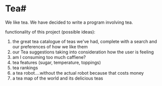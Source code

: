 # Tea#
We like tea. We have decided to write a program involving tea.

functionality of this project (possible ideas):
1. the great tea catalogue of teas we've had, complete with a search and our preferences of how we like them
2. our Tea suggestions taking into consideration how the user is feeling 
3. am I consuming too much caffiene?
4. tea features (sugar, temperature, toppings)
5. tea rankings
6. a tea robot....without the actual robot because that costs money
7. a tea map of the world and its delicious teas
